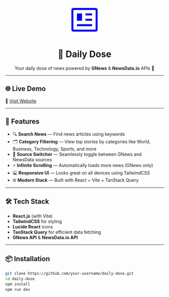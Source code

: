 <p align="center">
  <img src="./src/assets/images/logo.svg" alt="Daily Dose Logo" width="100" />
</p>

<h1 align="center">📰 Daily Dose</h1>

<p align="center">Your daily dose of news powered by <strong>GNews</strong> & <strong>NewsData.io</strong> APIs 📡</p>

---

## 🌐 Live Demo

🔗 [Visit Website](https://your-live-site-url.com)


---

## 🚀 Features

- 🔍 **Search News** — Find news articles using keywords
- 🗂️ **Category Filtering** — View top stories by categories like World, Business, Technology, Sports, and more
- 🔄 **Source Switcher** — Seamlessly toggle between GNews and NewsData sources
- ⚡ **Infinite Scrolling** — Automatically loads more news (GNews only)
- 💻 **Responsive UI** — Looks great on all devices using TailwindCSS
- 🌐 **Modern Stack** — Built with React + Vite + TanStack Query

---

## 🛠️ Tech Stack

- **React.js** (with Vite)
- **TailwindCSS** for styling
- **Lucide React** icons
- **TanStack Query** for efficient data fetching
- **GNews API** & **NewsData.io API**

---

## 📦 Installation

```bash
git clone https://github.com/your-username/daily-dose.git
cd daily-dose
npm install
npm run dev
